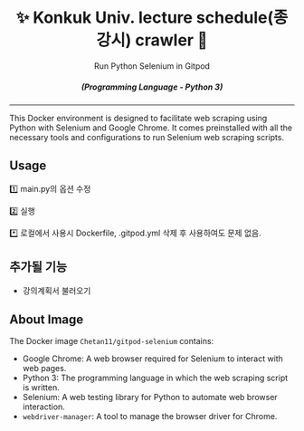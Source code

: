 <div align="center" style="margin-top: 0;">
  <h1>✨ Konkuk Univ. lecture schedule(종강시) crawler 🤖</h1>
  <p> Run Python Selenium in Gitpod </p>
</div>
<em>
  <h5 align="center">(Programming Language - Python 3)</h5>
</em>
  
---

This Docker environment is designed to facilitate web scraping using Python with Selenium and Google Chrome. It comes preinstalled with all the necessary tools and configurations to run Selenium web scraping scripts.


## Usage

1️⃣ main.py의 옵션 수정

2️⃣ 실행

*️⃣ 로컬에서 사용시 Dockerfile, .gitpod.yml 삭제 후 사용하여도 문제 없음.

## 추가될 기능

- 강의계획서 불러오기

## About Image

The Docker image `Chetan11/gitpod-selenium` contains:

- Google Chrome: A web browser required for Selenium to interact with web pages.
- Python 3: The programming language in which the web scraping script is written.
- Selenium: A web testing library for Python to automate web browser interaction.
- `webdriver-manager`: A tool to manage the browser driver for Chrome.